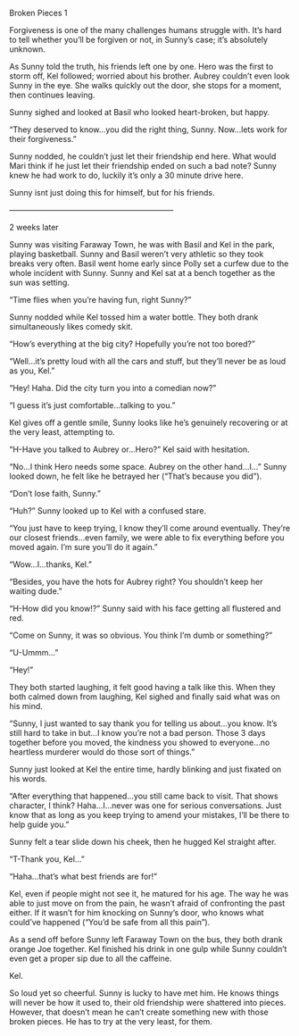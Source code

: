 Broken Pieces 1

Forgiveness is one of the many challenges humans struggle with. It’s hard to tell whether you’ll be forgiven or not, in Sunny’s case; it’s absolutely unknown. 

As Sunny told the truth, his friends left one by one. Hero was the first to storm off, Kel followed; worried about his brother. Aubrey couldn’t even look Sunny in the eye. She walks quickly out the door, she stops for a moment, then continues leaving.

Sunny sighed and looked at Basil who looked heart-broken, but happy.

“They deserved to know…you did the right thing, Sunny. Now…lets work for their forgiveness.”

Sunny nodded, he couldn’t just let their friendship end here. What would Mari think if he just let their friendship ended on such a bad note? Sunny knew he had work to do, luckily it’s only a 30 minute drive here. 

Sunny isnt just doing this for himself, but for his friends.

   —————————————————————

2 weeks later

Sunny was visiting Faraway Town, he was with Basil and Kel in the park, playing basketball. Sunny and Basil weren’t very athletic so they took breaks very often. Basil went home early since Polly set a curfew due to the whole incident with Sunny. Sunny and Kel sat at a bench together as the sun was setting. 

“Time flies when you’re having fun, right Sunny?”

Sunny nodded while Kel tossed him a water bottle. They both drank simultaneously likes comedy skit.

“How’s everything at the big city? Hopefully you’re not too bored?”

“Well…it’s pretty loud with all the cars and stuff, but they’ll never be as loud as you, Kel.”

“Hey! Haha. Did the city turn you into a comedian now?”

“I guess it’s just comfortable…talking to you.”

Kel gives off a gentle smile, Sunny looks like he’s genuinely recovering or at the very least, attempting to.

“H-Have you talked to Aubrey or…Hero?” Kel said with hesitation.

“No…I think Hero needs some space. Aubrey on the other hand…I…” Sunny looked down, he felt like he betrayed her (“That’s because you did”). 

“Don’t lose faith, Sunny.”

“Huh?” Sunny looked up to Kel with a confused stare.

“You just have to keep trying, I know they’ll come around eventually. They’re our closest friends…even family, we were able to fix everything before you moved again. I’m sure you’ll do it again.”

“Wow…I…thanks, Kel.”

“Besides, you have the hots for Aubrey right? You shouldn’t keep her waiting dude.”

“H-How did you know!?” Sunny said with his face getting all flustered and red.

“Come on Sunny, it was so obvious. You think I’m dumb or something?”

“U-Ummm…”

“Hey!”

They both started laughing, it felt good having a talk like this. When they both calmed down from laughing, Kel sighed and finally said what was on his mind.

“Sunny, I just wanted to say thank you for telling us about…you know. It’s still hard to take in but…I know you’re not a bad person. Those 3 days together before you moved, the kindness you showed to everyone…no heartless murderer would do those sort of things.”

Sunny just looked at Kel the entire time, hardly blinking and just fixated on his words.

“After everything that happened…you still came back to visit. That shows character, I think? Haha…I…never was one for serious conversations. Just know that as long as you keep trying to amend your mistakes, I’ll be there to help guide you.”

Sunny felt a tear slide down his cheek, then he hugged Kel straight after.

“T-Thank you, Kel…”

“Haha…that’s what best friends are for!”

Kel, even if people might not see it, he matured for his age. The way he was able to just move on from the pain, he wasn’t afraid of confronting the past either. If it wasn’t for him knocking on Sunny’s door, who knows what could’ve happened (“You’d be safe from all this pain”).

As a send off before Sunny left Faraway Town on the bus, they both drank orange Joe together. Kel finished his drink in one gulp while Sunny couldn’t even get a proper sip due to all the caffeine.

Kel.

So loud yet so cheerful. Sunny is lucky to have met him. He knows things will never be how it used to, their old friendship were shattered into pieces. However, that doesn’t mean he can’t create something new with those broken pieces. He has to try at the very least, for them.